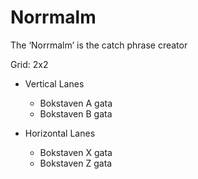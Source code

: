 # Norrmalm

The ‘Norrmalm’ is the catch phrase creator

Grid: 2x2

* Vertical Lanes
    - Bokstaven A gata
    - Bokstaven B gata

* Horizontal Lanes
    - Bokstaven X gata
    - Bokstaven Z gata
